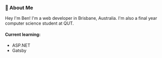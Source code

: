 <!-- ### Hey, I'm Ben <img src="https://media.giphy.com/media/hvRJCLFzcasrR4ia7z/giphy.gif" width="25px"> -->
### 🚀 About Me
Hey I'm Ben! I'm a web developer in Brisbane, Australia. I'm also a final year computer science student at QUT. 

#### Current learning: 
- ASP.NET
- Gatsby

